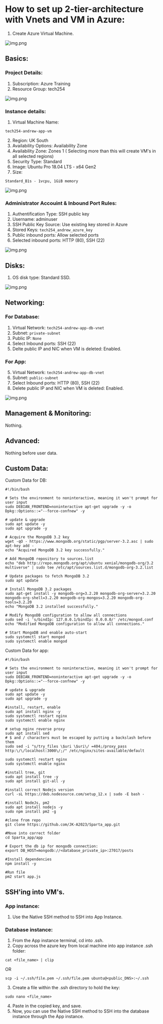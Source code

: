 # How to set up 2-tier-architecture with Vnets and VM in Azure:

1. Create Azure Virtual Machine.

![img.png](images/image.png)

## Basics:

### Project Details:

1. Subscription: Azure Training
2. Resource Group: tech254

![img.png](images/image-1.png)

### Instance details:

1. Virtual Machine Name: 

```
tech254-andrew-app-vm
```

2. Region: UK South
3. Availability Options: Availability Zone
4. Availability Zone: Zones 1 ( Selecting more than this will create VM's in all selected regions)
5. Security Type: Standard
6. Image: Ubuntu Pro 18.04 LTS - x64 Gen2
7. Size: 

```
Standard_B1s - 1vcpu, 1GiB memory
```

![img.png](images/image-2.png)

### Administrator Accouint & Inbound Port Rules:

1. Authentification Type: SSH public key
2. Username: adminuser
3. SSH Public Key Source: Use existing key stored in Azure
4. Stored Keys: `tech254_andrew_azure_key`
5. Public inbound ports: Allow selected ports
6. Selected inbound ports: HTTP (80), SSH (22)

![img.png](images/image-3.png)

## Disks:

1. OS disk type: Standard SSD.

![img.png](images/image-4.png)

## Networking:

### For Database:

1. Virtual Network: `tech254-andrew-app-db-vnet`
2. Subnet: `private-subnet`
3. Public IP: `None`
4. Select Inbound ports: SSH (22)
5. Delte public IP and NIC when VM is deleted: Enabled.

### For App:

5. Virtual Network: `tech254-andrew-app-db-vnet`
6. Subnet: `public-subnet`
7. Select Inbound ports: HTTP (80), SSH (22)
8. Delete public IP and NIC when VM is deleted: Enabled.

![img.png](images/image-5.png)

## Management & Monitoring:

Nothing.

## Advanced:

Nothing before user data.

## Custom Data:

Custom Data for DB:

```
#!/bin/bash

# Sets the environment to noninteractive, meaning it won't prompt for user input
sudo DEBIAN_FRONTEND=noninteractive apt-get upgrade -y -o Dpkg::Options::="--force-confnew" -y

# update & upgrade
sudo apt update -y
sudo apt upgrade -y

# Acquire the MongoDB 3.2 key
wget -qO - https://www.mongodb.org/static/pgp/server-3.2.asc | sudo apt-key add -
echo "Acquired MongoDB 3.2 key successfully."

# Add MongoDB repository to sources.list
echo "deb http://repo.mongodb.org/apt/ubuntu xenial/mongodb-org/3.2 multiverse" | sudo tee /etc/apt/sources.list.d/mongodb-org-3.2.list

# Update packages to fetch MongoDB 3.2
sudo apt update

# Install MongoDB 3.2 packages
sudo apt-get install -y mongodb-org=3.2.20 mongodb-org-server=3.2.20 mongodb-org-shell=3.2.20 mongodb-org-mongos=3.2.20 mongodb-org-tools=3.2.20
echo "MongoDB 3.2 installed successfully."

# Modify MongoDB configuration to allow all connections
sudo sed -i 's/bindIp: 127.0.0.1/bindIp: 0.0.0.0/' /etc/mongod.conf
echo "Modified MongoDB configuration to allow all connections."

# Start MongoDB and enable auto-start
sudo systemctl start mongod
sudo systemctl enable mongod
```

Custom Data for app:

```
#!/bin/bash

# Sets the environment to noninteractive, meaning it won't prompt for user input
sudo DEBIAN_FRONTEND=noninteractive apt-get upgrade -y -o Dpkg::Options::="--force-confnew" -y

# update & upgrade
sudo apt update -y
sudo apt upgrade -y

#install, restart, enable
sudo apt install nginx -y
sudo systemctl restart nginx
sudo systemctl enable nginx

# setup nginx reverse proxy
sudo apt install sed
# $ and / characters must be escaped by putting a backslash before them
sudo sed -i "s/try_files \$uri \$uri\/ =404;/proxy_pass http:\/\/localhost:3000\/;/" /etc/nginx/sites-available/default

sudo systemctl restart nginx
sudo systemctl enable nginx

#install tree, git
sudo apt install tree -y
sudo apt install git-all -y

#install correct Nodejs version
curl -sL https://deb.nodesource.com/setup_12.x | sudo -E bash -

#install NodeJs, pm2
sudo apt install nodejs -y
sudo npm install pm2 -g

#clone from repo
git clone https://github.com/JK-A2023/Sparta_app.git

#Move into correct folder
cd Sparta_app/app

# Export the db ip for mongodb connection:
export DB_HOST=mongodb://<database_private_ip>:27017/posts 

#Install dependencies
npm install -y

#Run file
pm2 start app.js
```

## SSH'ing into VM's.

### App instance:

1. Use the Native SSH method to SSH into App Instance.

### Database instance:

1. From the App instance terminal, cd into .ssh.
2. Copy across the azure key from local machine into app instance .ssh folder:

```
cat <file_name> | clip
```

OR

```
scp -i ~/.ssh/file.pem ~/.ssh/file.pem ubuntu@<public_DNS>:~/.ssh
```

3. Create a file within the .ssh directory to hold the key:

```
sudo nano <file_name>
```

4. Paste in the copied key, and save.
5. Now, you can use the Native SSH method to SSH into the database instance through the App instance.
